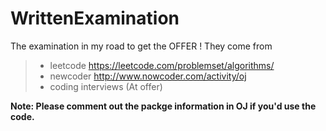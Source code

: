 # WrittenExamination

The examination in my road to get the OFFER !
They come from 
> * leetcode   https://leetcode.com/problemset/algorithms/
> * newcoder   http://www.nowcoder.com/activity/oj
> * coding interviews (At offer)

**Note: Please comment out the packge information in OJ if you'd use the code.**
